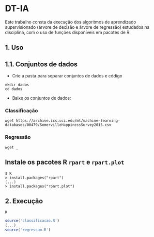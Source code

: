 # DT-IA
Este  trabalho consta  da  execução  dos algoritmos  de  aprendizado  supervisionado (árvore  de  decisão  e  árvore de regressão) estudados na disciplina, com o uso  de funções disponíveis em pacotes de R.


## 1. Uso
## 1.1. Conjuntos de dados

- Crie a pasta para separar conjuntos de dados e código

```shell
mkdir dados
cd dados
```

- Baixe os conjuntos de dados:

### Classificação
```shell
wget https://archive.ics.uci.edu/ml/machine-learning-databases/00479/SomervilleHappinessSurvey2015.csv
```

### Regressão
```shell
wget _
```

## Instale os pacotes R ``rpart`` e ``rpart.plot``
```shell
$ R
> install.packages("rpart")
(...)
> install.packages("rpart.plot")
```

## 2. Execução
```shell
R   
```
```R
source('classificacao.R')
(...)
source('regressao.R')
```
